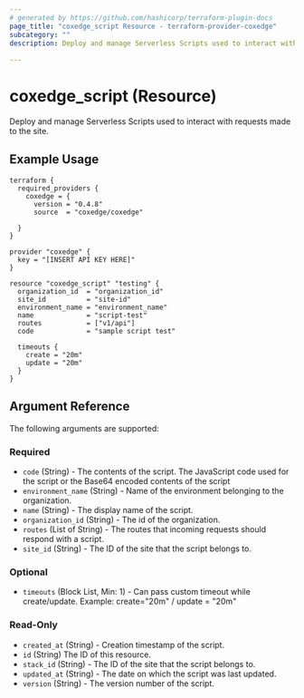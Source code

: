 ```yaml
---
# generated by https://github.com/hashicorp/terraform-plugin-docs
page_title: "coxedge_script Resource - terraform-provider-coxedge"
subcategory: ""
description: Deploy and manage Serverless Scripts used to interact with requests made to the site.
  
---
```


# coxedge_script (Resource)
Deploy and manage Serverless Scripts used to interact with requests made to the site.

Example Usage
---
```
terraform {
  required_providers {
    coxedge = {
      version = "0.4.8"
      source  = "coxedge/coxedge"
    
  }
}

provider "coxedge" {
  key = "[INSERT API KEY HERE]"
}

resource "coxedge_script" "testing" {
  organization_id  = "organization_id"
  site_id          = "site-id"
  environment_name = "environment_name"
  name             = "script-test"
  routes           = ["v1/api"]
  code             = "sample script test"
  
  timeouts {
    create = "20m"
    update = "20m"
  }
}
```


<!-- schema generated by tfplugindocs -->
## Argument Reference
The following arguments are supported:

### Required

- `code` (String) - The contents of the script. The JavaScript code used for the script or the Base64 encoded contents of the script
- `environment_name` (String) - Name of the environment belonging to the organization.
- `name` (String) - The display name of the script.
- `organization_id` (String) - The id of the organization.
- `routes` (List of String) - The routes that incoming requests should respond with a script.
- `site_id` (String) - The ID of the site that the script belongs to.

### Optional
- `timeouts` (Block List, Min: 1) - Can pass custom timeout while create/update. Example: create="20m" / update = "20m"

### Read-Only

- `created_at` (String) - Creation timestamp of the script.
- `id` (String) The ID of this resource.
- `stack_id` (String) - The ID of the site that the script belongs to.
- `updated_at` (String) - The date on which the script was last updated.
- `version` (String) - The version number of the script.



